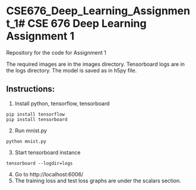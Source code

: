 # CSE676_Deep_Learning_Assignment_1# CSE 676 Deep Learning Assignment 1

Repository for the code for Assignment 1

The required images are in the images directory. Tensorboard logs are in the logs directory. The model is saved as in h5py file.

## Instructions:

1. Install python, tensorflow, tensorboard
```
pip install tensorflow
pip install tensorboard
```
2. Run mnist.py
```
python mnist.py
```
3. Start tensorboard instance
```
tensorboard --logdir=logs
```
4. Go to http://localhost:6006/
5. The training loss and test loss graphs are under the scalars section.